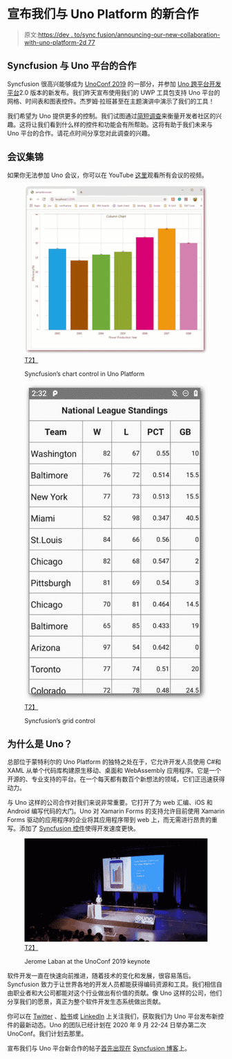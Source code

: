 # 宣布我们与 Uno Platform 的新合作

> 原文:[https://dev . to/sync fusion/announcing-our-new-collaboration-with-uno-platform-2d 77](https://dev.to/syncfusion/announcing-our-new-collaboration-with-uno-platform-2d77)

## [](#syncfusions-collaboration-with-uno-platform)Syncfusion 与 Uno 平台的合作

Syncfusion 很高兴能够成为 [UnoConf 2019](https://unoconf.com/) 的一部分，并参加 [Uno 跨平台开发平台](https://platform.uno/)2.0 版本的新发布。我们昨天宣布使用我们的 UWP 工具包支持 Uno 平台的网格、时间表和图表控件。杰罗姆·拉班甚至在主题演讲中演示了我们的工具！

我们希望为 Uno 提供更多的控制。我们试图通过[简短调查](https://www.surveymonkey.com/r/BRFYXYD)来衡量开发者社区的兴趣。这将让我们看到什么样的控件和功能会有所帮助。这将有助于我们未来与 Uno 平台的合作。请花点时间分享您对此调查的兴趣。

## [](#conference-highlights)会议集锦

如果你无法参加 Uno 会议，你可以在 YouTube [这里](https://www.youtube.com/watch?v=tYk2us6W6Gg)观看所有会议的视频。

<figure>

[![chart controls for uno platform](img/c56e68eefe31fdc446ce1f467deb22ec.png)T2】](https://res.cloudinary.com/practicaldev/image/fetch/s--tIjG6DuK--/c_limit%2Cf_auto%2Cfl_progressive%2Cq_auto%2Cw_880/https://www.syncfusion.com/blogs/wp-content/uploads/2019/09/Wasm.png)

<figcaption>Syncfusion’s chart control in Uno Platform</figcaption>

</figure>

<figure>

[![grid controls for uno platform](img/a836b7427bf9cfc31bcc4f921ce884fe.png)T2】](https://res.cloudinary.com/practicaldev/image/fetch/s--KpYKdtCh--/c_limit%2Cf_auto%2Cfl_progressive%2Cq_auto%2Cw_880/https://www.syncfusion.com/blogs/wp-content/uploads/2019/09/Grid_Android.png)

<figcaption>Syncfusion’s grid control</figcaption>

</figure>

## [](#why-uno)为什么是 Uno？

总部位于蒙特利尔的 Uno Platform 的独特之处在于，它允许开发人员使用 C#和 XAML 从单个代码库构建原生移动、桌面和 WebAssembly 应用程序。它是一个开源的、专业支持的平台。在一个每天都有数百个新想法的领域，它们正迅速获得动力。

与 Uno 这样的公司合作对我们来说非常重要。它打开了为 web 汇编、iOS 和 Android 编写代码的大门。Uno 对 Xamarin Forms 的支持允许目前使用 Xamarin Forms 驱动的应用程序的企业将其应用程序带到 web 上，而无需进行昂贵的重写。添加了 [Syncfusion 控件](https://www.syncfusion.com/)使得开发速度更快。

<figure>

[![](img/3ee8e844d02589432c9c898a2c0d616c.png)T2】](https://res.cloudinary.com/practicaldev/image/fetch/s--1Rlr-0Kw--/c_limit%2Cf_auto%2Cfl_progressive%2Cq_auto%2Cw_880/https://www.syncfusion.com/blogs/wp-content/uploads/2019/09/EE1mZXOWwAAsQ3i-Copy-e1568990024795.jpg)

<figcaption>Jerome Laban at the UnoConf 2019 keynote</figcaption>

</figure>

软件开发一直在快速向前推进，随着技术的变化和发展，很容易落后。Syncfusion 致力于让世界各地的开发人员都能获得编码资源和工具。我们相信自由职业者和大公司都能对这个行业做出有价值的贡献。像 Uno 这样的公司，他们分享我们的愿景，真正为整个软件开发生态系统做出贡献。

你可以在 [Twitter](https://twitter.com/Syncfusion) 、[脸书](https://www.facebook.com/Syncfusion/)或 [LinkedIn](https://www.linkedin.com/company/syncfusion/) 上关注我们，获取我们为 Uno 平台发布新控件的最新动态。Uno 的团队已经计划在 2020 年 9 月 22-24 日举办第二次 UnoConf。我们计划去那里。

宣布我们与 Uno 平台新合作的帖子[首先出现在](https://www.syncfusion.com/blogs/post/collaboration-syncfusion-uno-platform.aspx) [Syncfusion 博客](https://www.syncfusion.com/blogs)上。